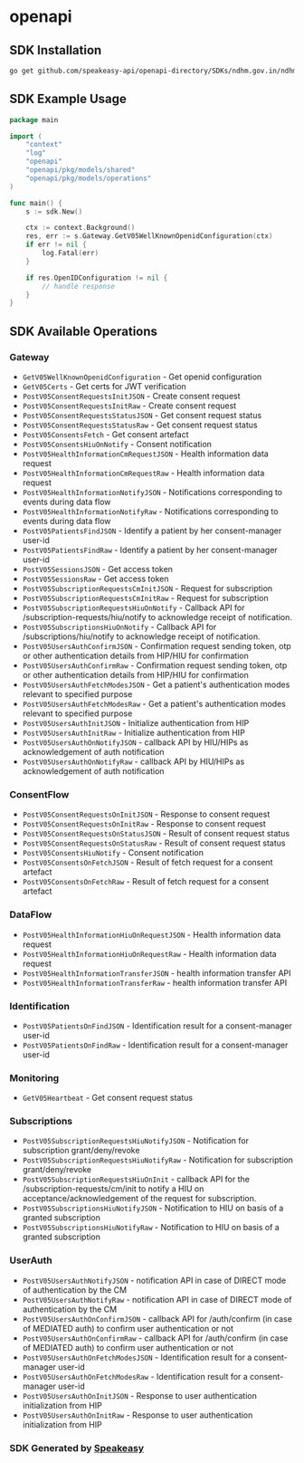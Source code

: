 # openapi

<!-- Start SDK Installation -->
## SDK Installation

```bash
go get github.com/speakeasy-api/openapi-directory/SDKs/ndhm.gov.in/ndhm-hiu/0.5/go
```
<!-- End SDK Installation -->

## SDK Example Usage
<!-- Start SDK Example Usage -->
```go
package main

import (
    "context"
    "log"
    "openapi"
    "openapi/pkg/models/shared"
    "openapi/pkg/models/operations"
)

func main() {
    s := sdk.New()

    ctx := context.Background()
    res, err := s.Gateway.GetV05WellKnownOpenidConfiguration(ctx)
    if err != nil {
        log.Fatal(err)
    }

    if res.OpenIDConfiguration != nil {
        // handle response
    }
}
```
<!-- End SDK Example Usage -->

<!-- Start SDK Available Operations -->
## SDK Available Operations


### Gateway

* `GetV05WellKnownOpenidConfiguration` - Get openid configuration
* `GetV05Certs` - Get certs for JWT verification
* `PostV05ConsentRequestsInitJSON` - Create consent request
* `PostV05ConsentRequestsInitRaw` - Create consent request
* `PostV05ConsentRequestsStatusJSON` - Get consent request status
* `PostV05ConsentRequestsStatusRaw` - Get consent request status
* `PostV05ConsentsFetch` - Get consent artefact
* `PostV05ConsentsHiuOnNotify` - Consent notification
* `PostV05HealthInformationCmRequestJSON` - Health information data request
* `PostV05HealthInformationCmRequestRaw` - Health information data request
* `PostV05HealthInformationNotifyJSON` - Notifications corresponding to events during data flow
* `PostV05HealthInformationNotifyRaw` - Notifications corresponding to events during data flow
* `PostV05PatientsFindJSON` - Identify a patient by her consent-manager user-id
* `PostV05PatientsFindRaw` - Identify a patient by her consent-manager user-id
* `PostV05SessionsJSON` - Get access token
* `PostV05SessionsRaw` - Get access token
* `PostV05SubscriptionRequestsCmInitJSON` - Request for subscription
* `PostV05SubscriptionRequestsCmInitRaw` - Request for subscription
* `PostV05SubscriptionRequestsHiuOnNotify` - Callback API for /subscription-requests/hiu/notify to acknowledge receipt of notification.
* `PostV05SubscriptionsHiuOnNotify` - Callback API for /subscriptions/hiu/notify to acknowledge receipt of notification.
* `PostV05UsersAuthConfirmJSON` - Confirmation request sending token, otp or other authentication details from HIP/HIU for confirmation
* `PostV05UsersAuthConfirmRaw` - Confirmation request sending token, otp or other authentication details from HIP/HIU for confirmation
* `PostV05UsersAuthFetchModesJSON` - Get a patient's authentication modes relevant to specified purpose
* `PostV05UsersAuthFetchModesRaw` - Get a patient's authentication modes relevant to specified purpose
* `PostV05UsersAuthInitJSON` - Initialize authentication from HIP
* `PostV05UsersAuthInitRaw` - Initialize authentication from HIP
* `PostV05UsersAuthOnNotifyJSON` - callback API by HIU/HIPs as acknowledgement of auth notification
* `PostV05UsersAuthOnNotifyRaw` - callback API by HIU/HIPs as acknowledgement of auth notification

### ConsentFlow

* `PostV05ConsentRequestsOnInitJSON` - Response to consent request
* `PostV05ConsentRequestsOnInitRaw` - Response to consent request
* `PostV05ConsentRequestsOnStatusJSON` - Result of consent request status
* `PostV05ConsentRequestsOnStatusRaw` - Result of consent request status
* `PostV05ConsentsHiuNotify` - Consent notification
* `PostV05ConsentsOnFetchJSON` - Result of fetch request for a consent artefact
* `PostV05ConsentsOnFetchRaw` - Result of fetch request for a consent artefact

### DataFlow

* `PostV05HealthInformationHiuOnRequestJSON` - Health information data request
* `PostV05HealthInformationHiuOnRequestRaw` - Health information data request
* `PostV05HealthInformationTransferJSON` - health information transfer API
* `PostV05HealthInformationTransferRaw` - health information transfer API

### Identification

* `PostV05PatientsOnFindJSON` - Identification result for a consent-manager user-id
* `PostV05PatientsOnFindRaw` - Identification result for a consent-manager user-id

### Monitoring

* `GetV05Heartbeat` - Get consent request status

### Subscriptions

* `PostV05SubscriptionRequestsHiuNotifyJSON` - Notification for subscription grant/deny/revoke
* `PostV05SubscriptionRequestsHiuNotifyRaw` - Notification for subscription grant/deny/revoke
* `PostV05SubscriptionRequestsHiuOnInit` - callback API for the /subscription-requests/cm/init to notify a HIU on acceptance/acknowledgement of the request for subscription.
* `PostV05SubscriptionsHiuNotifyJSON` - Notification to HIU on basis of a granted subscription
* `PostV05SubscriptionsHiuNotifyRaw` - Notification to HIU on basis of a granted subscription

### UserAuth

* `PostV05UsersAuthNotifyJSON` - notification API in case of DIRECT mode of authentication by the CM
* `PostV05UsersAuthNotifyRaw` - notification API in case of DIRECT mode of authentication by the CM
* `PostV05UsersAuthOnConfirmJSON` - callback API for /auth/confirm (in case of MEDIATED auth) to confirm user authentication or not
* `PostV05UsersAuthOnConfirmRaw` - callback API for /auth/confirm (in case of MEDIATED auth) to confirm user authentication or not
* `PostV05UsersAuthOnFetchModesJSON` - Identification result for a consent-manager user-id
* `PostV05UsersAuthOnFetchModesRaw` - Identification result for a consent-manager user-id
* `PostV05UsersAuthOnInitJSON` - Response to user authentication initialization from HIP
* `PostV05UsersAuthOnInitRaw` - Response to user authentication initialization from HIP
<!-- End SDK Available Operations -->

### SDK Generated by [Speakeasy](https://docs.speakeasyapi.dev/docs/using-speakeasy/client-sdks)
